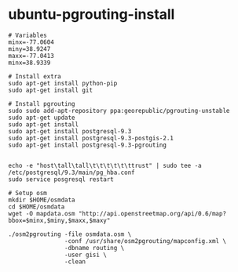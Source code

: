 ubuntu-pgrouting-install
========================

    # Variables
    minx=-77.0604
    miny=38.9247
    maxx=-77.0413
    minx=38.9339
    
    # Install extra
    sudo apt-get install python-pip
    sudo apt-get install git
    
    # Install pgrouting
    sudo sudo add-apt-repository ppa:georepublic/pgrouting-unstable
    sudo apt-get update
    sudo apt-get install
    sudo apt-get install postgresql-9.3
    sudo apt-get install postgresql-9.3-postgis-2.1
    sudo apt-get install postgresql-9.3-pgrouting


    echo -e "host\tall\tall\t\t\t\t\t\ttrust" | sudo tee -a /etc/postgresql/9.3/main/pg_hba.conf
    sudo service posgresql restart

    # Setup osm
    mkdir $HOME/osmdata
    cd $HOME/osmdata
    wget -O mapdata.osm "http://api.openstreetmap.org/api/0.6/map?bbox=$minx,$miny,$maxx,$maxy"
    
    ./osm2pgrouting -file osmdata.osm \
                    -conf /usr/share/osm2pgrouting/mapconfig.xml \
                    -dbname routing \
                    -user gisi \
                    -clean
    
